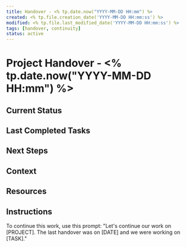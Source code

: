 ```yaml
---
title: Handover - <% tp.date.now("YYYY-MM-DD HH:mm") %>
created: <% tp.file.creation_date('YYYY-MM-DD HH:mm:ss') %>
modified: <% tp.file.last_modified_date('YYYY-MM-DD HH:mm:ss') %>
tags: [handover, continuity]
status: active
---
```


# Project Handover - <% tp.date.now("YYYY-MM-DD HH:mm") %>

## Current Status
<!-- Summary of where we are in the project -->

## Last Completed Tasks
<!-- What we just finished -->

## Next Steps
<!-- What needs to be done next -->

## Context
<!-- Important context to remember -->

## Resources
<!-- Any resources or links needed -->

## Instructions
To continue this work, use this prompt: "Let's continue our work on [PROJECT]. The last handover was on [DATE] and we were working on [TASK]."
